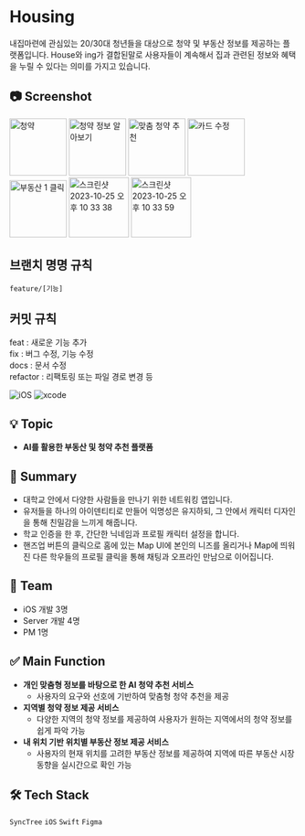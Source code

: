# Housing
내집마련에 관심있는 20/30대 청년들을 대상으로 청약 및 부동산 정보를 제공하는 플랫폼입니다. House와 ing가 결합된말로 사용자들이 계속해서 집과 관련된 정보와 혜택을 누릴 수 있다는 의미를 가지고 있습니다.

## 📷 Screenshot
<p>
<img width="100" alt="청약" src="https://github.com/Eunice991217/Hous-ing-iOS/assets/101406317/b717ace5-9e46-4f76-99a5-f5e6e9ca218d">
<img width="100" alt="청약 정보 알아보기" src="https://github.com/Eunice991217/Hous-ing-iOS/assets/101406317/c30d12f8-9394-472d-a7b2-699b7d08581d">
<img width="100" alt="맞춤 청약 추천" src="https://github.com/Eunice991217/Hous-ing-iOS/assets/101406317/5cba28a0-4642-4f9d-bbc7-312e34cda8f0">
<img width="100" alt="카드 수정" src="https://github.com/Eunice991217/Hous-ing-iOS/assets/101406317/f281d601-f5ca-4aa6-ab42-81d58ffdfc1c">
<img width="100" alt="부동산 1 클릭" src="https://github.com/Eunice991217/Hous-ing-iOS/assets/101406317/0a0a257f-75f5-47c2-a3f4-c36979c7325a">
<img width="105" alt="스크린샷 2023-10-25 오후 10 33 38" src="https://github.com/Eunice991217/Hous-ing-iOS/assets/101406317/64b5a790-bc37-4db1-a3df-4037207f0fc0">
<img width="105" alt="스크린샷 2023-10-25 오후 10 33 59" src="https://github.com/Eunice991217/Hous-ing-iOS/assets/101406317/28328e25-4b59-45b3-b08c-93ed29241742">
</p>

## 브랜치 명명 규칙

`feature/[기능]`

## 커밋 규칙

feat : 새로운 기능 추가  
fix : 버그 수정, 기능 수정  
docs : 문서 수정  
refactor : 리팩토링 또는 파일 경로 변경 등  

![iOS](https://img.shields.io/badge/iOS-000000?style=for-the-badge&logo=ios&logoColor=white)
![xcode](https://img.shields.io/badge/Xcode-007ACC?style=for-the-badge&logo=Xcode&logoColor=white)

## 💡 Topic

- **AI를 활용한 부동산 및 청약 추천 플랫폼** 

## 📝 Summary 

- 대학교 안에서 다양한 사람들을 만나기 위한 네트워킹 앱입니다.
- 유저들을 하나의 아이덴티티로 만들어 익명성은 유지하되, 그 안에서 캐릭터 디자인을 통해 친밀감을 느끼게 해줍니다.
- 학교 인증을 한 후, 간단한 닉네임과 프로필 캐릭터 설정을 합니다.
- 핸즈업 버튼의 클릭으로 홈에 있는 Map UI에 본인의 니즈를 올리거나 Map에 띄워진 다른 학우들의 프로필 클릭을 통해 채팅과 오프라인 만남으로 이어집니다.

## 👥 Team 

- iOS 개발 3명 
- Server 개발 4명 
- PM 1명 

## ✅ Main Function 

- **개인 맞춤형 정보를 바탕으로 한 AI 청약 추천 서비스** 
	- 사용자의 요구와 선호에 기반하여 맞춤형 청약 추천을 제공
- **지역별 청약 정보 제공 서비스** 
	- 다양한 지역의 청약 정보를 제공하여 사용자가 원하는 지역에서의 청약 정보를 쉽게 파악 가능
- **내 위치 기반 위치별 부동산 정보 제공 서비스** 
	- 사용자의 현재 위치를 고려한 부동산 정보를 제공하여 지역에 따른 부동산 시장 동향을 실시간으로 확인 가능

## 🛠️ Tech Stack

 `SyncTree`  `iOS` `Swift` `Figma`  
